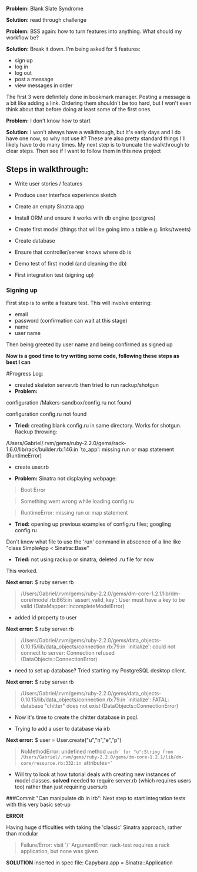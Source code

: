 **Problem:** Blank Slate Syndrome

**Solution:** read through challenge

**Problem:** BSS again: how to turn features into anything. What should my workflow be?

**Solution:** Break it down. I'm being asked for 5 features:
- sign up
- log in
- log out
- post a message
- view messages in order

The first 3 were definitely done in bookmark manager. Posting a message is a bit like adding a link. Ordering them shouldn't be too hard, but I won't even think about that before doing at least some of the first ones.

**Problem:** I don't know how to start

**Solution:** I won't always have a walkthrough, but it's early days and I do have one now, so why not use it? These are also pretty standard things I'll likely have to do many times. My next step is to truncate the walkthrough to clear steps. Then see if I want to follow them in this new project


## Steps in walkthrough:

- Write user stories / features
- Produce user interface experience sketch

- Create an empty Sinatra app
- Install ORM and ensure it works with db engine (postgres)

- Create first model (things that will be going into a table e.g. links/tweets)

- Create database

- Ensure that controller/server knows where db is

- Demo test of first model (and cleaning the db)

- First integration test (signing up)


### Signing up

First step is to write a feature test. This will involve entering:
- email
- password (confirmation can wait at this stage)
- name
- user name

Then being greeted by user name and being confirmed as signed up

**Now is a good time to try writing some code, following these steps as best I can**

#Progress Log:

- created skeleton server.rb then tried to run rackup/shotgun
- **Problem:**

configuration /Makers-sandbox/config.ru not found

configuration config.ru not found

- **Tried:** creating blank config.ru in same directory. Works for shotgun. Rackup throwing:

/Users/Gabriel/.rvm/gems/ruby-2.2.0/gems/rack-1.6.0/lib/rack/builder.rb:146:in `to_app': missing run or map statement (RuntimeError)

- create user.rb

- **Problem:** Sinatra not displaying webpage:

> Boot Error

> Something went wrong while loading config.ru

> RuntimeError: missing run or map statement


- **Tried:** opening up previous examples of config.ru files; googling config.ru

Don't know what file to use the 'run' command in abscence of a line like "class SimpleApp < Sinatra::Base"

- **Tried:** not using rackup or sinatra, deleted .ru file for now

This worked.

**Next error:** $ ruby server.rb
> /Users/Gabriel/.rvm/gems/ruby-2.2.0/gems/dm-core-1.2.1/lib/dm-core/model.rb:865:in `assert_valid_key': User must have a key to be valid (DataMapper::IncompleteModelError)

- added id property to user

**Next error:** $ ruby server.rb

> /Users/Gabriel/.rvm/gems/ruby-2.2.0/gems/data_objects-0.10.15/lib/data_objects/connection.rb:79:in `initialize': could not connect to server: Connection refused (DataObjects::ConnectionError)

- need to set up database? Tried starting my PostgreSQL desktop client.

**Next error:** $ ruby server.rb

> /Users/Gabriel/.rvm/gems/ruby-2.2.0/gems/data_objects-0.10.15/lib/data_objects/connection.rb:79:in `initialize': FATAL:  database "chitter" does not exist (DataObjects::ConnectionError)

- Now it's time to create the chitter database in psql.

- Trying to add a user to database via irb

**Next error:** $ user = User.create("u","n","e","p")

> NoMethodError: undefined method `each' for "u":String from /Users/Gabriel/.rvm/gems/ruby-2.2.0/gems/dm-core-1.2.1/lib/dm-core/resource.rb:332:in `attributes='

- Will try to look at how tutorial deals with creating new instances of model classes. **solved** needed to require server.rb (which requires users too) rather than just requiring users.rb

###Commit
"Can manipulate db in irb": Next step to start integration tests with this very basic set-up

**ERROR**

Having huge difficulties with taking the 'classic' Sinatra approach, rather than modular

>Failure/Error: visit '/'
>ArgumentError:
>rack-test requires a rack application, but none was given

**SOLUTION**
inserted in spec file: Capybara.app = Sinatra::Application